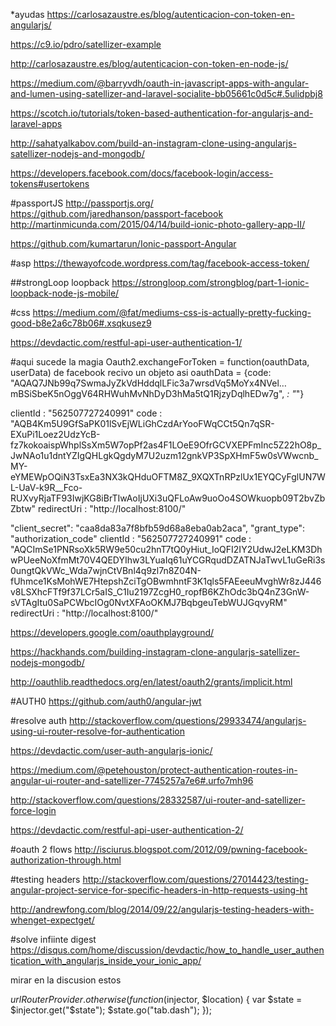 *ayudas 
https://carlosazaustre.es/blog/autenticacion-con-token-en-angularjs/

https://c9.io/pdro/satellizer-example

http://carlosazaustre.es/blog/autenticacion-con-token-en-node-js/

https://medium.com/@barryvdh/oauth-in-javascript-apps-with-angular-and-lumen-using-satellizer-and-laravel-socialite-bb05661c0d5c#.5ulidpbj8

https://scotch.io/tutorials/token-based-authentication-for-angularjs-and-laravel-apps

http://sahatyalkabov.com/build-an-instagram-clone-using-angularjs-satellizer-nodejs-and-mongodb/


https://developers.facebook.com/docs/facebook-login/access-tokens#usertokens

#passportJS
http://passportjs.org/
https://github.com/jaredhanson/passport-facebook
http://martinmicunda.com/2015/04/14/build-ionic-photo-gallery-app-II/

https://github.com/kumartarun/Ionic-passport-Angular

#asp
https://thewayofcode.wordpress.com/tag/facebook-access-token/


##strongLoop loopback
https://strongloop.com/strongblog/part-1-ionic-loopback-node-js-mobile/

#css
https://medium.com/@fat/mediums-css-is-actually-pretty-fucking-good-b8e2a6c78b06#.xsqkusez9

https://devdactic.com/restful-api-user-authentication-1/


#aqui sucede la magia
 Oauth2.exchangeForToken = function(oauthData, userData) 
 de facebook recivo un objeto asi
 oauthData =  {code: "AQAQ7JNb99q7SwmaJyZkVdHddqlLFic3a7wrsdVq5MoYx4NVel…mBSiSbeK5nOggV64RHWuhMvNhDyD3hMa5tQ1RjzyDqlhEDw7g", _: "_"}

 clientId
:
"562507727240991"
code
:
"AQB4Km5U9GfSaPK01lSvEjWLiGhCzdArYooFWqCCt5Qn7qSR-EXuPi1Loez2UdzYcB-fz7kokoaispWhplSsXm5W7opPf2as4F1LOeE9OfrGCVXEPFmInc5Z22hO8p_JwNAo1u1dntYZIgQHLgkQgdyM7U2uzm12gnkVP3SpXHmF5w0sVWwcnb_MY-eYMEWpOQiN3TsxEa3NX3kQHduOFTM8Z_9XQXTnRPzlUx1EYQCyFglUN7WL-UaV-k9R__Fco-RUXvyRjaTF93IwjKG8iBrTIwAoIjUXi3uQFLoAw9uoOo4SOWkuopb09T2bvZbZbtw"
redirectUri
:
"http://localhost:8100/"


 "client_secret": "caa8da83a7f8bfb59d68a8eba0ab2aca",
    "grant_type": "authorization_code"
    clientId
:
"562507727240991"
code
:
"AQCImSe1PNRsoXk5RW9e50cu2hnT7tQ0yHiut_IoQFI2IY2UdwJ2eLKM3DhwPUeeNoXfmMt70V4QEDYIhw3LYuaIq61uYCGRqudDZATNJaTwvL1uGeRi3s0ungtQkVWc_Wda7wjnCtVBnl4q9zl7n8Z04N-fUhmce1KsMohWE7HtepshZciTgOBwmhntF3K1qls5FAEeeuMvghWr8zJ446v8LSXhcFTf9f37LCr5aIS_C1Iu2197ZcgH0_ropfB6KZhOdc3bQ4nZ3GnW-sVTAgItu0SaPCWbcIOg0NvtXFAoOKMJ7BqbgeuTebWUJGqvyRM"
redirectUri
:
"http://localhost:8100/"

https://developers.google.com/oauthplayground/



https://hackhands.com/building-instagram-clone-angularjs-satellizer-nodejs-mongodb/

http://oauthlib.readthedocs.org/en/latest/oauth2/grants/implicit.html

#AUTH0
https://github.com/auth0/angular-jwt

#resolve auth
http://stackoverflow.com/questions/29933474/angularjs-using-ui-router-resolve-for-authentication

https://devdactic.com/user-auth-angularjs-ionic/

https://medium.com/@petehouston/protect-authentication-routes-in-angular-ui-router-and-satellizer-7745257a7e6#.urfo7mh96


http://stackoverflow.com/questions/28332587/ui-router-and-satellizer-force-login


https://devdactic.com/restful-api-user-authentication-2/



#oauth 2 flows
http://isciurus.blogspot.com/2012/09/pwning-facebook-authorization-through.html

#testing headers
http://stackoverflow.com/questions/27014423/testing-angular-project-service-for-specific-headers-in-http-requests-using-ht

http://andrewfong.com/blog/2014/09/22/angularjs-testing-headers-with-whenget-expectget/



#solve infiinte digest 
https://disqus.com/home/discussion/devdactic/how_to_handle_user_authentication_with_angularjs_inside_your_ionic_app/

mirar en la discusion estos 

  $urlRouterProvider.otherwise(function($injector, $location) {
        var $state = $injector.get("$state");
        $state.go("tab.dash");
    });